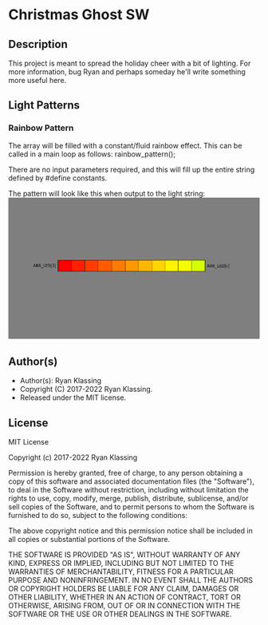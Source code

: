 # Christmas Ghost SW

## Description
This project is meant to spread the holiday cheer with a bit of lighting.
For more information, bug Ryan and perhaps someday he'll write something more useful here.

## Light Patterns

### Rainbow Pattern
The array will be filled with a constant/fluid rainbow effect.  This can be called in a main loop as follows:
    rainbow_pattern();

There are no input parameters required, and this will fill up the entire string defined by #define constants.

The pattern will look like this when output to the light string:
![rainbow_pattern](supporting_images/gif/rainbow_pattern.gif)


## Author(s)
- Author(s): Ryan Klassing
- Copyright (C) 2017-2022 Ryan Klassing.
- Released under the MIT license.

## License

MIT License

Copyright (c) 2017-2022 Ryan Klassing

Permission is hereby granted, free of charge, to any person obtaining a copy
of this software and associated documentation files (the "Software"), to deal
in the Software without restriction, including without limitation the rights
to use, copy, modify, merge, publish, distribute, sublicense, and/or sell
copies of the Software, and to permit persons to whom the Software is
furnished to do so, subject to the following conditions:

The above copyright notice and this permission notice shall be included in all
copies or substantial portions of the Software.

THE SOFTWARE IS PROVIDED "AS IS", WITHOUT WARRANTY OF ANY KIND, EXPRESS OR
IMPLIED, INCLUDING BUT NOT LIMITED TO THE WARRANTIES OF MERCHANTABILITY,
FITNESS FOR A PARTICULAR PURPOSE AND NONINFRINGEMENT. IN NO EVENT SHALL THE
AUTHORS OR COPYRIGHT HOLDERS BE LIABLE FOR ANY CLAIM, DAMAGES OR OTHER
LIABILITY, WHETHER IN AN ACTION OF CONTRACT, TORT OR OTHERWISE, ARISING FROM,
OUT OF OR IN CONNECTION WITH THE SOFTWARE OR THE USE OR OTHER DEALINGS IN THE
SOFTWARE.